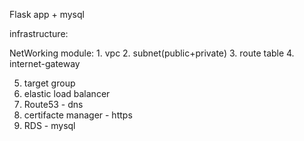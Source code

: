 
Flask app + mysql 

infrastructure:

NetWorking module:
    1. vpc 
    2. subnet(public+private)
    3. route table
    4. internet-gateway

5. target group
6. elastic load balancer
7. Route53 - dns
8. certifacte manager - https
9. RDS - mysql 